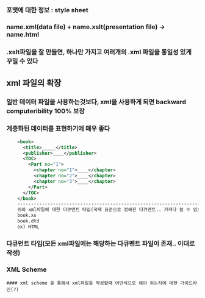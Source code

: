 ## 

### 포맷에 대한 정보 : style sheet

### name.xml(data file) + name.xslt(presentation file) -> name.html

### .xslt파일을 잘 만들면, 하나만 가지고 여러개의 .xml 파일을 통일성 있게 꾸밀 수 있다


## xml 파일의 확장

### 일반 데이터 파일을 사용하는것보다, xml을 사용하게 되면 backward computeribility 100% 보장

### 계층화된 데이터를 표현하기에 매우 좋다

```xml
    <book>
      <title>_____</title>
      <publisher>____</publisher>
      <TOC>
        <Part no="1">
          <chapter no="1">____</chapter>
          <chapter no="2">____</chapter>
          <chapter no="3">____</chapter>
        </Part>
      </TOC>
    </book>
    -------------------------------------------------------------------------------
    위의 xml파일에 대한 다큐멘트 타입(국제 표준으로 정해진 다큐멘트.. 가져다 쓸 수 있으면 문서 퀄이 좋아짐)
    book.xs
    book.dtd
    ex) HTML
```

### 다큐먼트 타입(모든 xml파일에는 해당하는 다큐멘트 파일이 존재.. 이대로 작성)

### XML Scheme
    #### xml scheme 을 통해서 xml파일을 작성할때 어떤식으로 해야 하는지에 대한 가이드라인(?)
    
    
